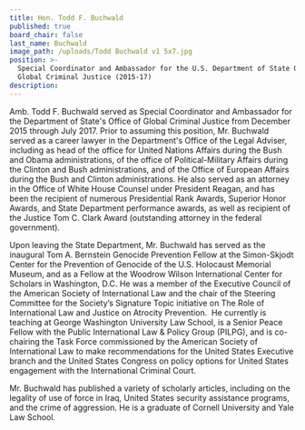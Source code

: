 ```yaml
---
title: Hon. Todd F. Buchwald
published: true
board_chair: false
last_name: Buchwald
image_path: /uploads/Todd Buchwald v1 5x7.jpg
position: >-
  Special Coordinator and Ambassador for the U.S. Department of State Office of
  Global Criminal Justice (2015-17)
description:
---
```


Amb. Todd F. Buchwald served as Special Coordinator and Ambassador for the Department of State's Office of Global Criminal Justice from December 2015 through July 2017. Prior to assuming this position, Mr. Buchwald served as a career lawyer in the Department's Office of the Legal Adviser, including as head of the office for United Nations Affairs during the Bush and Obama administrations, of the office of Political-Military Affairs during the Clinton and Bush administrations, and of the Office of European Affairs during the Bush and Clinton administrations. He also served as an attorney in the Office of White House Counsel under President Reagan, and has been the recipient of numerous Presidential Rank Awards, Superior Honor Awards, and State Department performance awards, as well as recipient of the Justice Tom C. Clark Award (outstanding attorney in the federal government).

Upon leaving the State Department, Mr. Buchwald has served as the inaugural Tom A. Bernstein Genocide Prevention Fellow at the Simon-Skjodt Center for the Prevention of Genocide of the U.S. Holocaust Memorial Museum, and as a Fellow at the Woodrow Wilson International Center for Scholars in Washington, D.C. He was a member of the Executive Council of the American Society of International Law and the chair of the Steering Committee for the Society’s Signature Topic initiative on The Role of International Law and Justice on Atrocity Prevention.&nbsp; He currently is teaching at George Washington University Law School, is a Senior Peace Fellow with the Public International Law & Policy Group (PILPG), and is co-chairing the Task Force commissioned by the American Society of International Law to make recommendations for the United States Executive branch and the United States Congress on policy options for United States engagement with the International Criminal Court.

Mr. Buchwald has published a variety of scholarly articles, including on the legality of use of force in Iraq, United States security assistance programs, and the crime of aggression. He is a graduate of Cornell University and Yale Law School.&nbsp;